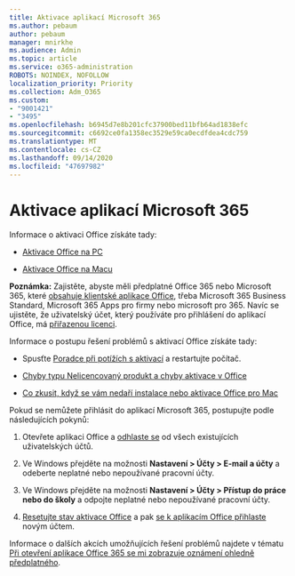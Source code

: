 ```yaml
---
title: Aktivace aplikací Microsoft 365
ms.author: pebaum
author: pebaum
manager: mnirkhe
ms.audience: Admin
ms.topic: article
ms.service: o365-administration
ROBOTS: NOINDEX, NOFOLLOW
localization_priority: Priority
ms.collection: Adm_O365
ms.custom:
- "9001421"
- "3495"
ms.openlocfilehash: b6945d7e8b201cfc37900bed11bfb64ad1838efc
ms.sourcegitcommit: c6692ce0fa1358ec3529e59ca0ecdfdea4cdc759
ms.translationtype: MT
ms.contentlocale: cs-CZ
ms.lasthandoff: 09/14/2020
ms.locfileid: "47697982"
---
```

# <a name="activating-microsoft-365-apps"></a>Aktivace aplikací Microsoft 365

Informace o aktivaci Office získáte tady:

- [Aktivace Office na PC](https://support.office.com/article/activate-office-5bd38f38-db92-448b-a982-ad170b1e187e) 

- [Aktivace Office na Macu](https://support.office.com/article/activate-office-for-mac-7f6646b1-bb14-422a-9ad4-a53410fcefb2)

**Poznámka:**  Zajistěte, abyste měli předplatné Office 365 nebo Microsoft 365, které [obsahuje klientské aplikace Office](https://support.office.com/article/28cbc8cf-1332-4f04-9123-9b660abb629e), třeba Microsoft 365 Business Standard, Microsoft 365 Apps pro firmy nebo microsoft pro 365. Navíc se ujistěte, že uživatelský účet, který používáte pro přihlášení do aplikací Office, má [přiřazenou licenci](https://docs.microsoft.com/microsoft-365/admin/manage/assign-licenses-to-users).

Informace o postupu řešení problémů s aktivací Office získáte tady:

- Spusťte [Poradce při potížích s aktivací](https://aka.ms/SARA-OfficeActivation-Alchemy) a restartujte počítač.
- [Chyby typu Nelicencovaný produkt a chyby aktivace v Office](https://support.office.com/article/unlicensed-product-and-activation-errors-in-office-0d23d3c0-c19c-4b2f-9845-5344fedc4380)

- [Co zkusit, když se vám nedaří instalace nebo aktivace Office pro Mac](https://support.office.com/article/what-to-try-if-you-can-t-install-or-activate-office-for-mac-5efba2b4-b1e6-4e5f-bf3c-6ab945d03dea)

Pokud se nemůžete přihlásit do aplikací Microsoft 365, postupujte podle následujících pokynů:

1. Otevřete aplikaci Office a [odhlaste se](https://go.microsoft.com/fwlink/?linkid=2114082) od všech existujících uživatelských účtů.

2. Ve Windows přejděte na možnosti **Nastavení > Účty > E-mail a účty** a odeberte neplatné nebo nepoužívané pracovní účty.

3. Ve Windows přejděte na možnosti **Nastavení > Účty > Přístup do práce nebo do školy** a odpojte neplatné nebo nepoužívané pracovní účty.

4. [Resetujte stav aktivace Office](https://docs.microsoft.com/office365/troubleshoot/activation/reset-office-365-proplus-activation-state) a pak [se k aplikacím Office přihlaste](https://support.office.com/article/sign-in-to-office-b9582171-fd1f-4284-9846-bdd72bb28426) novým účtem.

Informace o dalších akcích umožňujících řešení problémů najdete v tématu [Při otevření aplikace Office 365 se mi zobrazuje oznámení ohledně předplatného](https://support.office.com/article/a-subscription-notice-appears-when-i-open-an-office-365-application-4cabe32c-f594-4c0e-9191-3d3ade10cceb).
